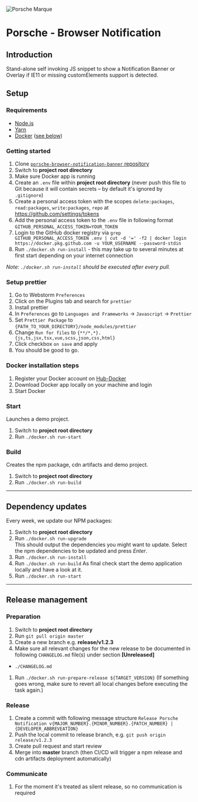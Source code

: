 ![Porsche Marque](https://upload.wikimedia.org/wikipedia/de/thumb/7/70/Porsche_Logo.svg/258px-Porsche_Logo.svg.png)

# Porsche - Browser Notification

## Introduction

Stand-alone self invoking JS snippet to show a Notification Banner or Overlay if IE11 or missing customElements support is detected.

## Setup

### Requirements

- [Node.js](https://nodejs.org)
- [Yarn](https://yarnpkg.com)
- [Docker](https://www.docker.com) ([see below](#docker-installation-steps))

### Getting started

1. Clone [`porsche-browser-notification-banner` repository](https://github.com/porscheui/porsche-browser-notification-banner)
1. Switch to **project root directory**
1. Make sure Docker app is running
1. Create an `.env` file within **project root directory** (never push this file to Git because it will contain secrets – by default it's ignored by `.gitignore`)
1. Create a personal access token with the scopes `delete:packages`, `read:packages`, `write:packages`, `repo` at <https://github.com/settings/tokens>
1. Add the personal access token to the `.env` file in following format `GITHUB_PERSONAL_ACCESS_TOKEN=YOUR_TOKEN`
1. Login to the GitHub docker registry via `grep GITHUB_PERSONAL_ACCESS_TOKEN .env | cut -d '=' -f2 | docker login https://docker.pkg.github.com -u YOUR_USERNAME --password-stdin`
1. Run `./docker.sh run-install` - this may take up to several minutes at first start depending on your internet connection

_Note: `./docker.sh run-install` should be executed after every pull._

### Setup prettier

1. Go to Webstorm `Preferences`
1. Click on the Plugins tab and search for `prettier`
1. Install prettier
1. In `Preferences` go to `Languages and Frameworks` -> `Javascript` -> `Prettier`
1. Set `Prettier Package` to `{PATH_TO_YOUR_DIRECTORY}/node_modules/prettier`
1. Change `Run for files` to `{**/*,*}.{js,ts,jsx,tsx,vue,scss,json,css,html}`
1. Click checkbox `on save` and apply
1. You should be good to go.

### Docker installation steps

1. Register your Docker account on [Hub-Docker](https://hub.docker.com)
1. Download Docker app locally on your machine and login
1. Start Docker

### Start

Launches a demo project.

1. Switch to **project root directory**
1. Run `./docker.sh run-start`

### Build

Creates the npm package, cdn artifacts and demo project.

1. Switch to **project root directory**
1. Run `./docker.sh run-build`

---

## Dependency updates

Every week, we update our NPM packages:

1. Switch to **project root directory**
1. Run `./docker.sh run-upgrade`  
   This should output the dependencies you might want to update. Select the npm dependencies to be updated and press _Enter_.
1. Run `./docker.sh run-install`
1. Run `./docker.sh run-build` As final check start the demo application locally and have a look at it.
1. Run `./docker.sh run-start`

---

## Release management

### Preparation

1. Switch to **project root directory**
1. Run `git pull origin master`
1. Create a new branch e.g. **release/v1.2.3**
1. Make sure all relevant changes for the new release to be documented in following `CHANGELOG.md` file(s) under section **[Unreleased]**

- `./CHANGELOG.md`

1. Run `./docker.sh run-prepare-release ${TARGET_VERSION}` (If something goes wrong, make sure to revert all local changes before executing the task again.)

### Release

1. Create a commit with following message structure `Release Porsche Notification v{MAJOR_NUMBER}.{MINOR_NUMBER}.{PATCH_NUMBER} | {DEVELOPER_ABBREVEATION}`
1. Push the local commit to release branch, e.g. `git push origin release/v1.2.3`
1. Create pull request and start review
1. Merge into **master** branch (then CI/CD will trigger a npm release and cdn artifacts deployment automatically)

### Communicate

1. For the moment it's treated as silent release, so no communication is required
